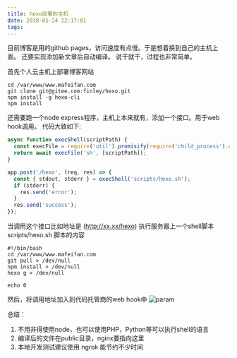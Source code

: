 ```yaml
---
title: hexo部署到主机
date: 2018-05-24 22:17:01
tags:
---
```


目前博客是用的github pages，访问速度有点慢。于是想着换到自己的主机上面。
还要实现添加新文章后自动编译。
说干就干，过程也非常简单。

首先个人云主机上部署博客网站
```shell
cd /var/www/www.mafeifan.com
git clone git@gitee.com:finley/hexo.git
npm install -g hexo-cli
npm install
```

还需要跑一个node express程序，主机上本来就有，添加一个接口。用于web hook调用。
代码大致如下:

```javascript
async function execShell(scriptPath) {
  const execFile = require('util').promisify(require('child_process').execFile);
  return await execFile('sh', [scriptPath]);
}

app.post('/hexo', (req, res) => {
  const { stdout, stderr } = execShell('scripts/hexo.sh');
  if (stderr) {
    res.send('error');
  }
  res.send('success');
});
```
当调用这个接口比如地址是 (http://xx.xx/hexo) 执行服务器上一个shell脚本
scripts/hexo.sh 脚本的内容

```shell
#!/bin/bash
cd /var/www/www.mafeifan.com
git pull > /dev/null
npm install > /dev/null
hexo g > /dev/null

echo 0

```

然后，将调用地址加入到代码托管商的web hook中
![param](https://hexo-blog.pek3b.qingstor.com/20180524/webhook.png)

总结：
1. 不用非得使用node，也可以使用PHP，Python等可以执行shell的语言
2. 编译后的文件在public目录，nginx要指向这里
3. 本地开发测试建议使用 ngrok 能节约不少时间
